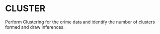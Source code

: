 # CLUSTER
Perform Clustering for the crime data and identify the number of clusters formed and draw inferences.
